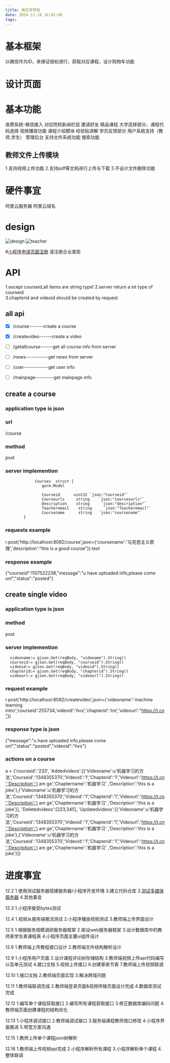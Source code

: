 ```yaml
---
title: 用芯学项目
date: 2018-11-28 16:01:49
tags:
---
```



# 基本框架
以微信作为ID，来保证授权进行，获取对应课程，设计购物车功能


# 设计页面


# 基本功能
  收费系统-微信接入
  对应院校新闻栏目
  邀请好友
  精品课程
  大学选择部分，课程代码选择
  视频播放功能
  课程介绍模块
  经验贴讲解
  学员反馈部分
  用户系统支持（教师,学生）
  管理后台
  支持文件系统功能
  搜索功能

  
## 教师文件上传模块
1.支持视频上传功能
2.支持pdf等文档进行上传与下载
3.不设计文件删除功能



# 硬件事宜
阿里云服务器
阿里云域名


# design
![design](/images/design.jpg)
![teacher](/images/teacher.jpg)

#[小程序申请页面注册](https://mp.weixin.qq.com/wxopen/waregister?action=step1)
请注册企业类型





# API
1.except courseid,all items are string type!
2.server return a int type of  courseid  
3.chapterid and videoid should be created by request

## all api 

- [x] /course-------create  a course
- [x] /createvideo------create a video
- [ ] /getallcourse------get all course info from server
- [ ] /news-----------get news from server
- [ ] /user------------get user info
- [ ] /mainpage---------get mainpage info


## create a course

### application type is json
### url
/course
### method
post
### server implemention 
```golang
             Courses  struct {
                gorm.Model

                Courseid      uint32 `json:"Courseid"`
                Courseurls     string    `json:"coursesurls"`
                Description    string     `json:"description"`
                Teacheremail    string     `json:"Teacheremail"`
                Coursename      string   `json:"coursename"`
        }
```
### requests example
r.post('http://localhost:8082/course',json={'coursename':'马克思主义原理','description':"this is a good course"}).text


### response example
{"courseid":1107522238,"message":"u have uploaded info,please come on!","status":"posted"}



## create single video
### application type is json
### method
post
### server implemention
```golang
  videoname:= gjson.Get(reqBody, "videoame").String()
  courseid:= gjson.Get(reqBody, "courseid").String()
  videoid:= gjson.Get(reqBody, "videoid").String()
  chapterid:= gjson.Get(reqBody, "chapterid").String()
  videourl:= gjson.Get(reqBody, "videourl").String()
```

### request example
r.post('http://localhost:8082/createvideo',json={'videoname':'machine learning intro','courseid':255734,'videoid':'hvs','chapterid':'tre','videourl':"https://t.cn"})


### response type is json

{"message":"u have uploaded info,please come on!","status":"posted","videoid":"hvs"}


### actions on a course
a = {'courseid':'233',
     'Addedvideos':[{'Videoname':u'机器学习的方法','Courseid':'1348355370','Videoid':'1','Chapterid':'1','Videourl':'https://t.cn','Description':'i am ge','Chaptername':'机器学习'
     ,'Description':'this is a joke'},{'Videoname':u'机器学习的方法','Courseid':'1348355370','Videoid':'1','Chapterid':'1','Videourl':'https://t.cn','Description':'i am ge','Chaptername':'机器学习'
     ,'Description':'this is a joke'}],
    'Deletedvideos':[223,345],
     'Updatedvideos':[{'Videoname':u'机器学习的方法','Courseid':'1348355370','Videoid':'1','Chapterid':'1','Videourl':'https://t.cn','Description':'i am ge','Chaptername':'机器学习'
     ,'Description':'this is a joke'},{'Videoname':u'机器学习的方法','Courseid':'1348355370','Videoid':'1','Chapterid':'1','Videourl':'https://t.cn','Description':'i am ge','Chaptername':'机器学习'
     ,'Description':'this is a joke'}]}























# 进度事宜
12.2
1.使用测试服务器搭建服务器/小程序开发环境
3.建立代码仓库
3.[测试多媒体服务器](http://47.100.100.141:8081/)
4.其他事宜


12.3 
1.小程序接受bytes测试



12.4
1.视频从服务端推流测试
2.小程序播放视频测试
3.教师端上传界面设计



12.5
1.根据服务规模调研服务器框架
2.架设web服务器框架
3.设计数据库中的教师表学生表课程表
4.小程序页面主要ui组件设计



12.6
1.教师端上传教程接口设计
2.教师端文件结构解析设计




12.9
1.小程序用户页面
2.设计课程评论树存储结构
3.教师端视频上传api代码编写以及单元测试
4.接口文档
5.视频上传接口
6.创建章表节表
7.教师端上传视频联调





12.10
1.接口文档
2.教师端页面实现
3.解决跨域问题


12.11
1.教师端联调完成
2.教师端登录页面&视频传输页面设计完成
4.数据库测试完成

12.12
1.编写单个课程获取接口
2.编写所有课程获取接口
3.修正数据库编码问题
4.教师端页面创建课程的结构优化





12.13
1.小程序调试接口
2.教师端调试接口
3.服务端课程教师借口修改
4.小程序界面推进
5.带宽方案沟通



12.15
1.教师上传单个课程json树解析


12.16
1.教师端上传视频api完成
2.小程序解析所有课程
3.小程序解析单个课程
4.整体联调
















